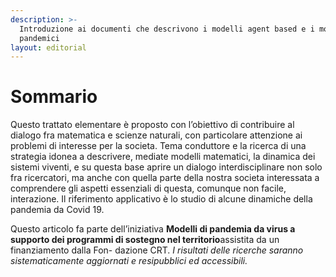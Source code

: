 ```yaml
---
description: >-
  Introduzione ai documenti che descrivono i modelli agent based e i modelli
  pandemici
layout: editorial
---
```


# Sommario

Questo trattato elementare è proposto con l’obiettivo di contribuire al dialogo fra matematica e scienze naturali, con particolare attenzione ai problemi di interesse per la societa. Tema conduttore e la ricerca di una strategia idonea a descrivere, mediate modelli matematici, la dinamica dei sistemi viventi, e su questa base aprire un dialogo interdisciplinare non solo fra ricercatori, ma anche con quella parte della nostra societa interessata a comprendere gli aspetti essenziali di questa, comunque non facile, interazione. Il riferimento applicativo è lo studio di alcune dinamiche della pandemia da Covid 19.

Questo articolo fa parte dell’iniziativa **Modelli di pandemia da virus a supporto dei programmi di sostegno nel territorio**assistita da un finanziamento dalla Fon- dazione CRT. _I risultati delle ricerche saranno sistematicamente aggiornati e resipubblici ed accessibili._
